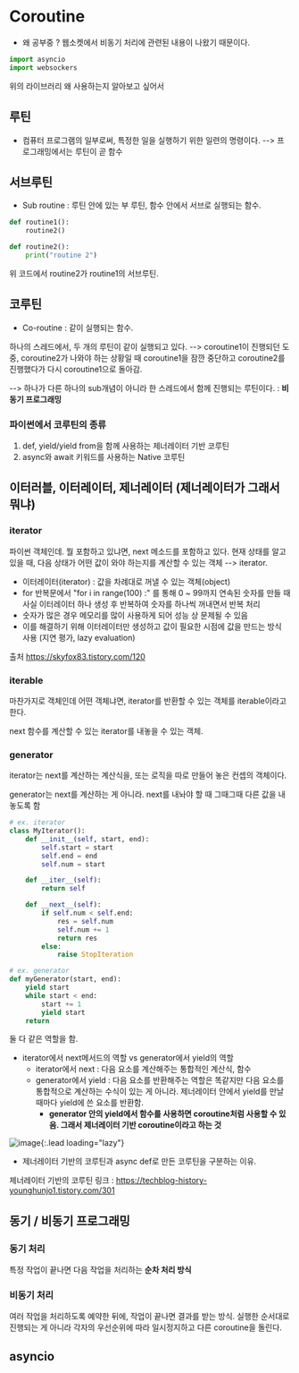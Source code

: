 # Coroutine
- 왜 공부중 ? 웹소켓에서 비동기 처리에 관련된 내용이 나왔기 때문이다.

~~~python
import asyncio
import websockers
~~~

위의 라이브러리 왜 사용하는지 알아보고 싶어서


## 루틴

- 컴퓨터 프로그램의 일부로써, 특정한 일을 실행하기 위한 일련의 명령이다.
--> 프로그래밍에서는 루틴이 곧 함수

## 서브루틴

- Sub routine : 루틴 안에 있는 부 루틴, 함수 안에서 서브로 실행되는 함수.

~~~python
def routine1():
    routine2()

def routine2():
    print("routine 2")
~~~

위 코드에서 routine2가 routine1의 서브루틴.

## 코루틴

- Co-routine : 같이 실행되는 함수.

하나의 스레드에서, 두 개의 루틴이 같이 실행되고 있다. --> coroutine1이 진행되던 도중, coroutine2가 나와야 하는 상황일 때 coroutine1을 잠깐 중단하고 coroutine2를 진행했다가 다시 coroutine1으로 돌아감.

--> 하나가 다른 하나의 sub개념이 아니라 한 스레드에서 함께 진행되는 루틴이다. : __비동기 프로그래밍__



### 파이썬에서 코루틴의 종류

1. def, yield/yield from을 함께 사용하는 제너레이터 기반 코루틴
2. async와 await 키워드를 사용하는 Native 코루틴


## 이터러블, 이터레이터, 제너레이터 (제너레이터가 그래서 뭐냐)

### iterator
파이썬 객체인데. 뭘 포함하고 있냐면, next 메소드를 포함하고 있다.
현재 상태를 알고 있을 때, 다음 상태가 어떤 값이 와야 하는지를 계산할 수 있는 객체 --> iterator.

- 이터레이터(iterator) : 값을 차례대로 꺼낼 수 있는 객체(object)
- for 반복문에서 "for i in range(100) :" 를 통해 0 ~ 99까지 연속된 숫자를 만들 때 사실 이터레이터 하나 생성 후 반복하여 숫자를 하나씩 꺼내면서 반복 처리
- 숫자가 많은 경우 메모리를 많이 사용하게 되어 성능 상 문제될 수 있음
- 이를 해결하기 위해 이터레이터만 생성하고 값이 필요한 시점에 값을 만드는 방식 사용 (지연 평가, lazy evaluation)

출처 https://skyfox83.tistory.com/120


### iterable
마찬가지로 객체인데 어떤 객체냐면, iterator를 반환할 수 있는 객체를 iterable이라고 한다.

next 함수를 계산할 수 있는 iterator를 내놓을 수 있는 객체.


### generator
iterator는 next를 계산하는 계산식을, 또는 로직을 따로 만들어 놓은 컨셉의 객체이다.

generator는 next를 계산하는 게 아니라. next를 내놔야 할 때 그때그때 다른 값을 내놓도록 함


~~~python
# ex. iterator
class MyIterator():
    def __init__(self, start, end):
        self.start = start
        self.end = end
        self.num = start

    def __iter__(self):
        return self

    def __next__(self):
        if self.num < self.end:
            res = self.num
            self.num += 1
            return res
        else:
            raise StopIteration

# ex. generator
def myGenerator(start, end):
    yield start
    while start < end:
        start += 1
        yield start
    return
~~~

둘 다 같은 역할을 함.

- iterator에서 next메서드의 역할 vs generator에서 yield의 역할
  - iterator에서 next : 다음 요소를 계산해주는 통합적인 계산식, 함수
  - generator에서 yield : 다음 요소를 반환해주는 역할은 똑같지만 다음 요소를 통합적으로 계산하는 수식이 있는 게 아니라. 제너레이터 안에서 yield를 만날 때마다 yield에 쓴 요소를 반환함.
    - __generator 안의 yield에서 함수를 사용하면 coroutine처럼 사용할 수 있음. 그래서 제너레이터 기반 coroutine이라고 하는 것__



![image](https://nvie.com/img/relationships.png){:.lead loading="lazy"}

- 제너레이터 기반의 코루틴과 async def로 만든 코루틴을 구분하는 이유.

제너레이터 기반의 코루틴 링크 : https://techblog-history-younghunjo1.tistory.com/301




## 동기 / 비동기 프로그래밍

### 동기 처리

특정 작업이 끝나면 다음 작업을 처리하는 __순차 처리 방식__

### 비동기 처리

여러 작업을 처리하도록 예약한 뒤에, 작업이 끝나면 결과를 받는 방식. 실행한 순서대로 진행되는 게 아니라 각자의 우선순위에 따라 일시정지하고 다른 coroutine을 돌린다.

## asyncio